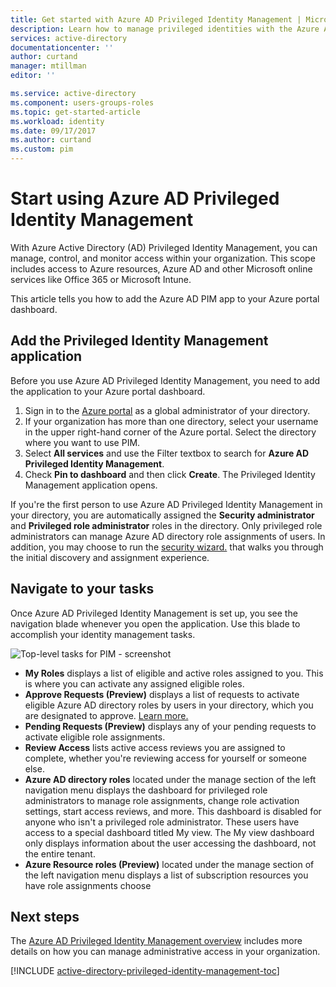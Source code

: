 ```yaml
---
title: Get started with Azure AD Privileged Identity Management | Microsoft Docs
description: Learn how to manage privileged identities with the Azure Active Directory Privileged Identity Management application in Azure portal.
services: active-directory
documentationcenter: ''
author: curtand
manager: mtillman
editor: ''

ms.service: active-directory
ms.component: users-groups-roles
ms.topic: get-started-article
ms.workload: identity
ms.date: 09/17/2017
ms.author: curtand
ms.custom: pim  
---
```

# Start using Azure AD Privileged Identity Management

With Azure Active Directory (AD) Privileged Identity Management, you can manage, control, and monitor access within your organization. This scope includes access to Azure resources, Azure AD and other Microsoft online services like Office 365 or Microsoft Intune.

This article tells you how to add the Azure AD PIM app to your Azure portal dashboard.

## Add the Privileged Identity Management application

Before you use Azure AD Privileged Identity Management, you need to add the application to your Azure portal dashboard.

1. Sign in to the [Azure portal](https://portal.azure.com/) as a global administrator of your directory.
2. If your organization has more than one directory, select your username in the upper right-hand corner of the Azure portal. Select the directory where you want to use PIM.
3. Select **All services** and use the Filter textbox to search for **Azure AD Privileged Identity Management**.
4. Check **Pin to dashboard** and then click **Create**. The Privileged Identity Management application opens.

If you're the first person to use Azure AD Privileged Identity Management in your directory, you are automatically assigned the **Security administrator** and **Privileged role administrator** roles in the directory. Only privileged role administrators can manage Azure AD directory role assignments of users. In addition, you may choose to run the [security wizard.](active-directory-privileged-identity-management-security-wizard.md) that walks you through the initial discovery and assignment experience.

## Navigate to your tasks

Once Azure AD Privileged Identity Management is set up, you see the navigation blade whenever you open the application. Use this blade to accomplish your identity management tasks.

![Top-level tasks for PIM - screenshot](./media/active-directory-privileged-identity-management-getting-started/PIM_Tasks_New.png)

- **My Roles** displays a list of eligible and active roles assigned to you. This is where you can activate any assigned eligible roles.
- **Approve Requests (Preview)** displays a list of requests to activate eligible Azure AD directory roles by users in your directory, which you are designated to approve. [Learn more.](./privileged-identity-management/azure-ad-pim-approval-workflow.md)
- **Pending Requests (Preview)** displays any of your pending requests to activate eligible role assignments.
- **Review Access** lists active access reviews you are assigned to complete, whether you're reviewing access for yourself or someone else.
- **Azure AD directory roles** located under the manage section of the left navigation menu displays the dashboard for privileged role administrators to manage role assignments, change role activation settings, start access reviews, and more. This dashboard is disabled for anyone who isn't a privileged role administrator. These users have access to a special dashboard titled My view. The My view dashboard only displays information about the user accessing the dashboard, not the entire tenant.
- **Azure Resource roles (Preview)** located under the manage section of the left navigation menu displays a list of subscription resources you have role assignments choose 

## Next steps
The [Azure AD Privileged Identity Management overview](active-directory-privileged-identity-management-configure.md) includes more details on how you can manage administrative access in your organization.

[!INCLUDE [active-directory-privileged-identity-management-toc](../../includes/active-directory-privileged-identity-management-toc.md)]

<!--Image references-->

[1]: ./media/active-directory-privileged-identity-management-configure/PIM_EnablePim.png
